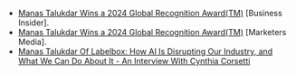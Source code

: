 - [Manas Talukdar Wins a 2024 Global Recognition Award(TM)](https://markets.businessinsider.com/news/stocks/manas-talukdar-wins-a-2024-global-recognition-award-tm-1033328826) [Business Insider].
- [Manas Talukdar Wins a 2024 Global Recognition Award(TM)](https://news.marketersmedia.com/manas-talukdar-wins-a-2024-global-recognition-awardtm/89128987) [Marketers Media].
- [Manas Talukdar Of Labelbox: How AI Is Disrupting Our Industry, and What We Can Do About It - An Interview With Cynthia Corsetti](https://medium.com/authority-magazine/manas-talukdar-of-labelbox-how-ai-is-disrupting-our-industry-and-what-we-can-do-about-it-9ce4bfb2effe)
